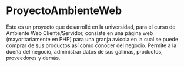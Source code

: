 # ProyectoAmbienteWeb
Este es un proyecto que desarrollé en la universidad, para el curso de Ambiente Web Cliente/Servidor, consiste en una página web (mayoritariamente en PHP) para una granja avícola en la cual se puede comprar de sus productos así como conocer del negocio. Permite a la dueña del negocio, administrar datos de sus gallinas, productos, proveedores y demás.
